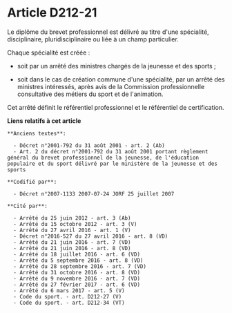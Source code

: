 # Article D212-21

Le diplôme du brevet professionnel est délivré au titre d'une spécialité, disciplinaire, pluridisciplinaire ou liée à un
champ particulier.

Chaque spécialité est créée :

- soit par un arrêté des ministres chargés de la jeunesse et des sports ;

- soit dans le cas de création commune d'une spécialité, par un arrêté des ministres intéressés, après avis de la Commission
professionnelle consultative des métiers du sport et de l'animation.

Cet arrêté définit le référentiel professionnel et le référentiel de certification.

**Liens relatifs à cet article**

	**Anciens textes**:

	  - Décret n°2001-792 du 31 août 2001 - art. 2 (Ab)
	  - Art. 2 du décret n°2001-792 du 31 août 2001 portant règlement général du brevet professionnel de la jeunesse, de l'éducation populaire et du sport délivré par le ministère de la jeunesse et des sports

	**Codifié par**:

	  - Décret n°2007-1133 2007-07-24 JORF 25 juillet 2007

	**Cité par**:

	  - Arrêté du 25 juin 2012 - art. 3 (Ab)
	  - Arrêté du 15 octobre 2012 - art. 3 (V)
	  - Arrêté du 27 avril 2016 - art. 1 (V)
	  - Décret n°2016-527 du 27 avril 2016 - art. 8 (VD)
	  - Arrêté du 21 juin 2016 - art. 7 (VD)
	  - Arrêté du 21 juin 2016 - art. 8 (VD)
	  - Arrêté du 18 juillet 2016 - art. 6 (VD)
	  - Arrêté du 5 septembre 2016 - art. 8 (VD)
	  - Arrêté du 28 septembre 2016 - art. 7 (VD)
	  - Arrêté du 31 octobre 2016 - art. 8 (VD)
	  - Arrêté du 9 novembre 2016 - art. 7 (VD)
	  - Arrêté du 27 février 2017 - art. 6 (VD)
	  - Arrêté du 6 mars 2017 - art. 5 (V)
	  - Code du sport. - art. D212-27 (V)
	  - Code du sport. - art. D212-34 (VT)
